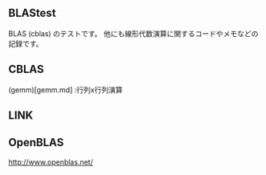 
BLAStest
--------------------------

BLAS (cblas) のテストです。
他にも線形代数演算に関するコードやメモなどの記録です。


CBLAS
--------

(gemm)[gemm.md] :行列x行列演算


LINK
--------

## OpenBLAS

http://www.openblas.net/
